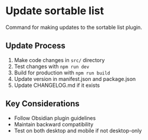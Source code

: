 # Update sortable list

Command for making updates to the sortable list plugin.

## Update Process
1. Make code changes in `src/` directory
2. Test changes with `npm run dev`
3. Build for production with `npm run build`
4. Update version in manifest.json and package.json
5. Update CHANGELOG.md if it exists

## Key Considerations
- Follow Obsidian plugin guidelines
- Maintain backward compatibility
- Test on both desktop and mobile if not desktop-only
